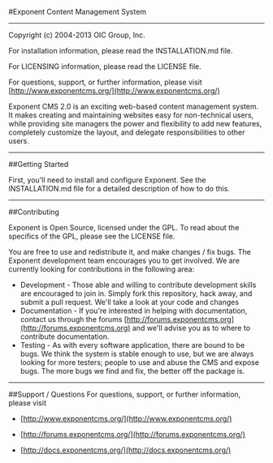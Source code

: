 #Exponent Content Management System

----------

Copyright (c) 2004-2013 OIC Group, Inc.

For installation information, please read the INSTALLATION.md file.

For LICENSING information, please read the LICENSE file.

For questions, support, or further information, please visit
[http://www.exponentcms.org/](http://www.exponentcms.org/)

Exponent CMS 2.0 is an exciting web-based content management system. It makes
creating and maintaining websites easy for non-technical users, while
providing site managers the power and flexibility to add new features,
completely customize the layout, and delegate responsibilities to other
users.

------------

##Getting Started

First, you'll need to install and configure Exponent. See the INSTALLATION.md
file for a detailed description of how to do this.

------------

##Contributing

Exponent is Open Source, licensed under the GPL.  To read about the
specifics of the GPL, please see the LICENSE file.

You are free to use and redistribute it, and make changes / fix bugs. The
Exponent development team encourages you to get involved. We are currently
looking for contributions in the following area:

* Development - Those able and willing to contribute development skills are 
encouraged to join in.  Simply fork this repository, hack away, and submit a pull 
request. We'll take a look at your code and changes
* Documentation - If you're interested in helping with documentation, 
contact us through the forums [http://forums.exponentcms.org](http://forums.exponentcms.org) and we'll advise you
as to where to contribute documentation.
* Testing - As with every software application, there are bound to be
bugs. We think the system is stable enough to use, but we are always
looking for more testers; people to use and abuse the CMS and expose bugs.
The more bugs we find and fix, the better off the package is.

-------------------

##Support / Questions
For questions, support, or further information, please visit

* [http://www.exponentcms.org/](http://www.exponentcms.org/)

* [http://forums.exponentcms.org/](http://forums.exponentcms.org/)

* [http://docs.exponentcms.org/](http://docs.exponentcms.org/)

